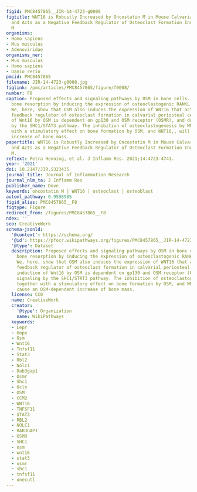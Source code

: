 ```yaml
---
figid: PMC8457865__JIR-14-4723-g0008
figtitle: WNT16 is Robustly Increased by Oncostatin M in Mouse Calvarial Osteoblasts
  and Acts as a Negative Feedback Regulator of Osteoclast Formation Induced by Oncostatin
  M
organisms:
- Homo sapiens
- Mus musculus
- Adenoviridae
organisms_ner:
- Mus musculus
- Homo sapiens
- Danio rerio
pmcid: PMC8457865
filename: JIR-14-4723-g0008.jpg
figlink: /pmc/articles/PMC8457865/figure/f0008/
number: F8
caption: Proposed effects and signaling pathways by OSM in bone cells. OSM increases
  bone resorption by inducing the expression of osteoclastogenic RANKL by osteoblasts.
  We, here, show that OSM also induces the expression of WNT16 that act as a negative
  feedback regulator of osteoclast formation in calvarial periosteal cells. The induction
  of Wnt16 by OSM is dependent on gp130 and OSM receptor (OSMR), and downstream signaling
  by the SHC1/STAT3 pathway. The inhibition of osteoclastogenesis by WNT16, together
  with a stimulatory effect on bone formation by OSM, and WNT16,, will cause an OSM-dependent
  increase of bone mass.
papertitle: WNT16 is Robustly Increased by Oncostatin M in Mouse Calvarial Osteoblasts
  and Acts as a Negative Feedback Regulator of Osteoclast Formation Induced by Oncostatin
  M.
reftext: Petra Henning, et al. J Inflamm Res. 2021;14:4723-4741.
year: '2021'
doi: 10.2147/JIR.S323435
journal_title: Journal of Inflammation Research
journal_nlm_ta: J Inflamm Res
publisher_name: Dove
keywords: oncostatin M | WNT16 | osteoclast | osteoblast
automl_pathway: 0.9598985
figid_alias: PMC8457865__F8
figtype: Figure
redirect_from: /figures/PMC8457865__F8
ndex: ''
seo: CreativeWork
schema-jsonld:
  '@context': https://schema.org/
  '@id': https://pfocr.wikipathways.org/figures/PMC8457865__JIR-14-4723-g0008.html
  '@type': Dataset
  description: Proposed effects and signaling pathways by OSM in bone cells. OSM increases
    bone resorption by inducing the expression of osteoclastogenic RANKL by osteoblasts.
    We, here, show that OSM also induces the expression of WNT16 that act as a negative
    feedback regulator of osteoclast formation in calvarial periosteal cells. The
    induction of Wnt16 by OSM is dependent on gp130 and OSM receptor (OSMR), and downstream
    signaling by the SHC1/STAT3 pathway. The inhibition of osteoclastogenesis by WNT16,
    together with a stimulatory effect on bone formation by OSM, and WNT16,, will
    cause an OSM-dependent increase of bone mass.
  license: CC0
  name: CreativeWork
  creator:
    '@type': Organization
    name: WikiPathways
  keywords:
  - Lepr
  - Hopx
  - Osm
  - Wnt16
  - Tnfsf11
  - Stat3
  - Rbl2
  - Nolc1
  - Rab3gap1
  - Osmr
  - Shc1
  - Ocln
  - OSM
  - CCM2
  - WNT16
  - TNFSF11
  - STAT3
  - RBL2
  - NOLC1
  - RAB3GAP1
  - OSMR
  - SHC1
  - osm
  - wnt16
  - stat3
  - osmr
  - shc1
  - tnfsf11
  - onecutl
---
```

